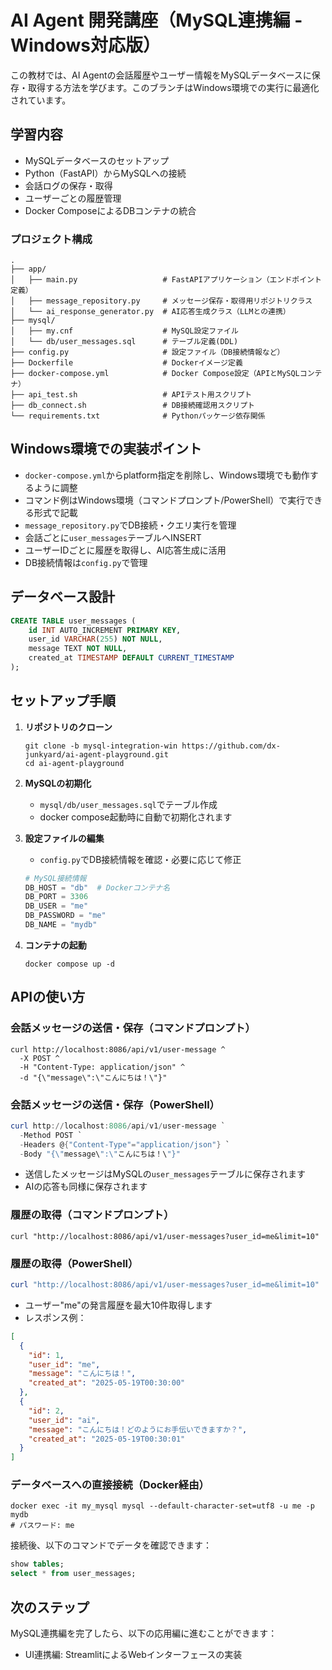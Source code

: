 # AI Agent 開発講座（MySQL連携編 - Windows対応版）

この教材では、AI Agentの会話履歴やユーザー情報をMySQLデータベースに保存・取得する方法を学びます。このブランチはWindows環境での実行に最適化されています。

## 学習内容

- MySQLデータベースのセットアップ
- Python（FastAPI）からMySQLへの接続
- 会話ログの保存・取得
- ユーザーごとの履歴管理
- Docker ComposeによるDBコンテナの統合

### プロジェクト構成

```
.
├── app/
│   ├── main.py                   # FastAPIアプリケーション（エンドポイント定義）
│   ├── message_repository.py     # メッセージ保存・取得用リポジトリクラス
│   └── ai_response_generator.py  # AI応答生成クラス（LLMとの連携）
├── mysql/
│   ├── my.cnf                    # MySQL設定ファイル
│   └── db/user_messages.sql      # テーブル定義(DDL)
├── config.py                     # 設定ファイル（DB接続情報など）
├── Dockerfile                    # Dockerイメージ定義
├── docker-compose.yml            # Docker Compose設定（APIとMySQLコンテナ）
├── api_test.sh                   # APIテスト用スクリプト
├── db_connect.sh                 # DB接続確認用スクリプト
└── requirements.txt              # Pythonパッケージ依存関係
```

## Windows環境での実装ポイント

- `docker-compose.yml`からplatform指定を削除し、Windows環境でも動作するように調整
- コマンド例はWindows環境（コマンドプロンプト/PowerShell）で実行できる形式で記載
- `message_repository.py`でDB接続・クエリ実行を管理
- 会話ごとに`user_messages`テーブルへINSERT
- ユーザーIDごとに履歴を取得し、AI応答生成に活用
- DB接続情報は`config.py`で管理

## データベース設計

```sql
CREATE TABLE user_messages (
    id INT AUTO_INCREMENT PRIMARY KEY,
    user_id VARCHAR(255) NOT NULL,
    message TEXT NOT NULL,
    created_at TIMESTAMP DEFAULT CURRENT_TIMESTAMP
);
```

## セットアップ手順

1. **リポジトリのクローン**
    ```
    git clone -b mysql-integration-win https://github.com/dx-junkyard/ai-agent-playground.git
    cd ai-agent-playground
    ```

2. **MySQLの初期化**
    - `mysql/db/user_messages.sql`でテーブル作成
    - docker compose起動時に自動で初期化されます

3. **設定ファイルの編集**
    - `config.py`でDB接続情報を確認・必要に応じて修正
    ```python
    # MySQL接続情報
    DB_HOST = "db"  # Dockerコンテナ名
    DB_PORT = 3306
    DB_USER = "me"
    DB_PASSWORD = "me"
    DB_NAME = "mydb"
    ```

4. **コンテナの起動**
    ```
    docker compose up -d
    ```

## APIの使い方

### 会話メッセージの送信・保存（コマンドプロンプト）

```
curl http://localhost:8086/api/v1/user-message ^
  -X POST ^
  -H "Content-Type: application/json" ^
  -d "{\"message\":\"こんにちは！\"}"
```

### 会話メッセージの送信・保存（PowerShell）

```powershell
curl http://localhost:8086/api/v1/user-message `
  -Method POST `
  -Headers @{"Content-Type"="application/json"} `
  -Body "{\"message\":\"こんにちは！\"}"
```

- 送信したメッセージはMySQLの`user_messages`テーブルに保存されます
- AIの応答も同様に保存されます

### 履歴の取得（コマンドプロンプト）

```
curl "http://localhost:8086/api/v1/user-messages?user_id=me&limit=10"
```

### 履歴の取得（PowerShell）

```powershell
curl "http://localhost:8086/api/v1/user-messages?user_id=me&limit=10"
```

- ユーザー"me"の発言履歴を最大10件取得します
- レスポンス例：
```json
[
  {
    "id": 1,
    "user_id": "me",
    "message": "こんにちは！",
    "created_at": "2025-05-19T00:30:00"
  },
  {
    "id": 2,
    "user_id": "ai",
    "message": "こんにちは！どのようにお手伝いできますか？",
    "created_at": "2025-05-19T00:30:01"
  }
]
```

### データベースへの直接接続（Docker経由）

```
docker exec -it my_mysql mysql --default-character-set=utf8 -u me -p mydb
# パスワード: me
```

接続後、以下のコマンドでデータを確認できます：
```sql
show tables;
select * from user_messages;
```

## 次のステップ

MySQL連携編を完了したら、以下の応用編に進むことができます：

- UI連携編: StreamlitによるWebインターフェースの実装

